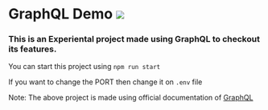 # GraphQL Demo <img src="https://commons.wikimedia.org/wiki/File:GraphQL_Logo.svg">

### This is an Experiental project made using GraphQL to checkout its features.
 
You can start this project using `npm run start`

If you want to change the PORT then change it on `.env` file

Note: The above project is made using official documentation of [GraphQL](https://graphql.org/graphql-js/) 